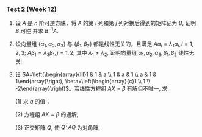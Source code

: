 ### Test 2 (Week 12)

1. 设 $A$ 是 $n$ 阶可逆方陎，将 $A$ 的第 $i$ 列和第 $j$ 列对换后得到的矩阵记为 $B$, 证明 $B$ 可逆 并求 $B^{-1} A$.











2. 设向量组 $\left\{\alpha_1, \alpha_2, \alpha_3\right\}$ 与 $\left\{\beta_1, \beta_2\right\}$ 都是线性无关的，且满足 $A \alpha_i=\lambda_1 \alpha_i, i=1,2,3$; $A \beta_1=\lambda_3 \beta_1, j=1,2$; 其中 $\lambda_1 \neq \lambda_2$, 证明向量组 $\alpha_1, \alpha_2, \alpha_3, \beta_1, \beta_2$ 线性无关.











3. 设 $A=\left(\begin{array}{lll}1 & 1 & a \\ 1 & a & 1 \\ a & 1 & 1\end{array}\right), \beta=\left(\begin{array}{c}1 \\ 1 \\ -2\end{array}\right)$。若线性方程组 $A X=\beta$ 有解但不唯一, 求:

   (1) 求 $a$ 的值；

   (2) 方程组 $A X=\beta$ 的通解;
   
   (3) 正交矩阵 $Q$, 使 $Q^T A Q$ 为对角阵.

